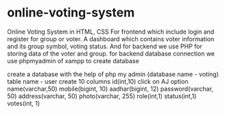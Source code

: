 # online-voting-system
Online Voting System in HTML, CSS For frontend which include login and register for group  or voter. A dashboard which contains voter information and its group symbol, voting status. And  for backend we use PHP for storing data of the voter and group. 
for backend database connection we use phpmyadmin of xampp to create database

create a database with the help of php my admin (database name - voting)
table name - user 
create 10 columns
id(int,10) click on AJ option
name(varchar,50)
mobile(bigint, 10)
aadhar(bigint, 12)
password(varchar, 50)
address(varchar, 50)
photo(varchar, 255)
role(int,1)
status(int,1)
votes(int, 1)
